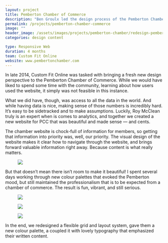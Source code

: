 ```yaml
---
layout: project
title: Pemberton Chamber of Commerce
description: "Ben Groulx led the design process of the Pemberton Chamber of Commerce website. Read more about the redesign in this case study."
permalink: /projects/pemberton-chamber-commerce
image: ""
header_image: /assets/images/projects/pemberton-chamber/redesign-pemberton-chamber.jpg
categories: design content

type: Responsive Web
duration: 4 months
team: Custom Fit Online
website: www.pembertonchamber.com
---
```


In late 2014, Custom Fit Online was tasked with bringing a fresh new design perspective to the Pemberton Chamber of Commerce. While we would have liked to spend some time with the community, learning about how users used the website, it simply was not feasible in this instance.

What we did have, though,  was access to all the data in the world. And while having data is nice, making sense of those numbers is incredibly hard. It’s easy to be sidetracked and to make assumptions. Luckily, Roy McClean truly is an expert when is comes to analytics, and together we created a new website for PCC that was beautiful and made sense — and cents.

The chamber website is chock-full of information for members, so getting that information into priority was, well, our priority. The visual design of the website makes it clear how to navigate through the website, and brings forward valuable information right away. Because content is what really matters.

<figure class="c-image">
    <img src="{{ site.url }}/assets/images/projects/pemberton-chamber/pemberton-chamber-colour.png" />
</figure>

But that doesn’t mean there isn’t room to make it beautiful! I spent several days working through new colour palettes that evoked the Pemberton mood, but still maintained the professionalism that is to be expected from a chamber of commerce. The result is fun, vibrant, and still serious.

<figure class="c-image c--full-width">
    <img src="{{ site.url }}/assets/images/projects/pemberton-chamber/pemberton-chamber-redesign-desktop.s1.png" />
</figure>

<figure class="c-image c--full-width">
    <img src="{{ site.url }}/assets/images/projects/pemberton-chamber/pemberton-chamber-redesign-desktop.s2.png" />
</figure>

<figure class="c-image c--full-width">
    <img src="{{ site.url }}/assets/images/projects/pemberton-chamber/pemberton-chamber-redesign-mobile.png" />
</figure>

In the end, we redesigned a flexible grid and layout system, gave them a new colour palette, a coupled it with lovely typography that emphasized their written content.
